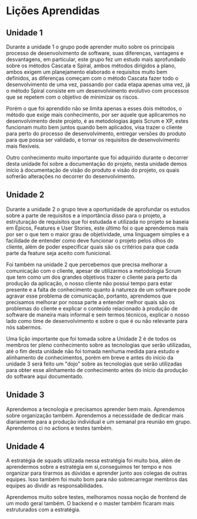 # Lições Aprendidas

## Unidade 1

Durante a unidade 1 o grupo pode aprender muito sobre os principais processo de desenvolvimento de software, suas diferenças, vantagens e desvantagens, em particular, este grupo fez um estudo mais aprofundado sobre os métodos Cascata e Spiral, ambos métodos dirigidos a plano, ambos exigem um planejamento elaborado e requisitos muito bem definidos, as diferenças começam com o método Cascata fazer todo o desenvolvimento de uma vez, passando por cada etapa apenas uma vez, já o método Spiral consiste em um desenvolvimento evolutivo com processos que se repetem com o objetivo de minimizar os riscos.</br>

Porém o que foi aprendido não se limita apenas a esses dois métodos, o método que exige mais conhecimento, por ser aquele que aplicaremos no desenvolvimento deste projeto, é as metodologias ágeis Scrum e XP, estes funcionam muito bem juntos quando bem aplicados, visa trazer o cliente para perto do processo de desenvolvimento, entregar versões do produto para que possa ser validado, e tornar os requisitos de desenvolvimento mais flexíveis.</br>

Outro conhecimento muito importante que foi adquirido durante o decorrer desta unidade foi sobre a documentação do projeto, nesta unidade demos início à documentação de visão do produto e visão do projeto, os quais sofrerão alterações no decorrer do desenvolvimento.</br>

## Unidade 2

Durante a unidade 2 o grupo teve a oportunidade de aprofundar os estudos sobre a parte de requisitos e a importância disso para o projeto, a estruturação de requisitos que foi estudada e utilizada no projeto se baseia em Épicos, Features e User Stories, este último foi o que aprendemos mais por ser o que tem o maior grau de objetividade, uma linguagem simples e a facilidade de entender como deve funcionar o projeto pelos olhos do cliente, além de poder especificar quais são os critérios para que cada parte da feature seja aceito com funicional.</br>

Foi também na unidade 2 que percebemos que precisa melhorar a comunicação com o cliente, apesar de utilizarmos a metodologia Scrum que tem como um dos grandes objetivos trazer o cliente para perto da produção da aplicação, o nosso cliente não possui tempo para estar presente e a falta de conhecimento quanto à natureza de um software pode agravar esse problema de comunicação, portanto, aprendemos que precisamos melhorar por nossa parte a entender melhor quais são os problemas do cliente e explicar o conteúdo relacionado à produção de software de maneira mais informal e sem termos técnicos, explicar o nosso lado como time de desenvolvimento e sobre o que é ou não relevante para nós sabermos.</br>

Uma lição importante que foi tomada sobre a Unidade 2 é de todos os membros ter pleno conhecimento sobre as tecnologias que serão utilizadas, até o fim desta unidade não foi tomada nenhuma medida para estudo e alinhamento de conhecimentos, porém em breve e antes do início da unidade 3 será feito um "dojo" sobre as tecnologias que serão utilizadas para obter esse alinhamento de conhecimento antes do início da produção do software aqui documentado.</br>

## Unidade 3
Aprendemos a tecnologia e precisamos aprender bem mais. Aprendemos sobre organização também. Aprendemos a necessidade de dedicar mais diariamente para a produção individual e um semanal pra reunião em grupo. Aprendemos ci no actions e testes também.

## Unidade 4
A estratégia de squads utilizada nessa estratégia foi muito boa, além de aprendermos sobre a estratégia em si,conseguimos ter tempo e nos organizar para tirarmos as dúvidas e aprender junto aos colegas de outras equipes. Isso também foi muito bom para não sobrecarregar membros das equipes ao dividir as responsabilidades.

Aprendemos muito sobre testes, melhoramos nossa noção de frontend de um modo geral também. O backend e o master também ficaram mais estruturados com a estratégia.
